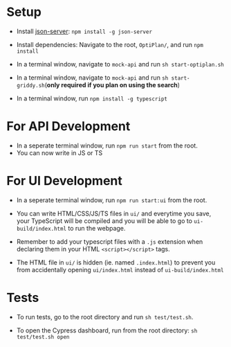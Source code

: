 # Setup
- Install [json-server](https://github.com/typicode/json-server): `npm install -g json-server`

- Install dependencies: Navigate to the root, `OptiPlan/`, and run `npm install`

- In a terminal window, navigate to `mock-api` and run `sh start-optiplan.sh`

- In a terminal window, navigate to `mock-api` and run `sh start-griddy.sh`(**only required if you plan on using the search**)

- In a terminal window, run `npm install -g typescript`

# For API Development 
- In a seperate terminal window, run `npm run start` from the root.
- You can now write in JS or TS 

# For UI Development
- In a seperate terminal window, run `npm run start:ui` from the root. 
- You can write HTML/CSS/JS/TS files in `ui/` and everytime you save, your TypeScript will be compiled and you will be able to go to `ui-build/index.html` to run the webpage. 

- Remember to add your typescript files with a `.js` extension when declaring them in your HTML `<script></script>` tags. 

- The HTML file in `ui/` is hidden (ie. named `.index.html`) to prevent you from accidentally opening `ui/index.html` instead of `ui-build/index.html`

# Tests
- To run tests, go to the root directory and run `sh test/test.sh`. 

- To open the Cypress dashboard, run from the root directory: `sh test/test.sh open`

